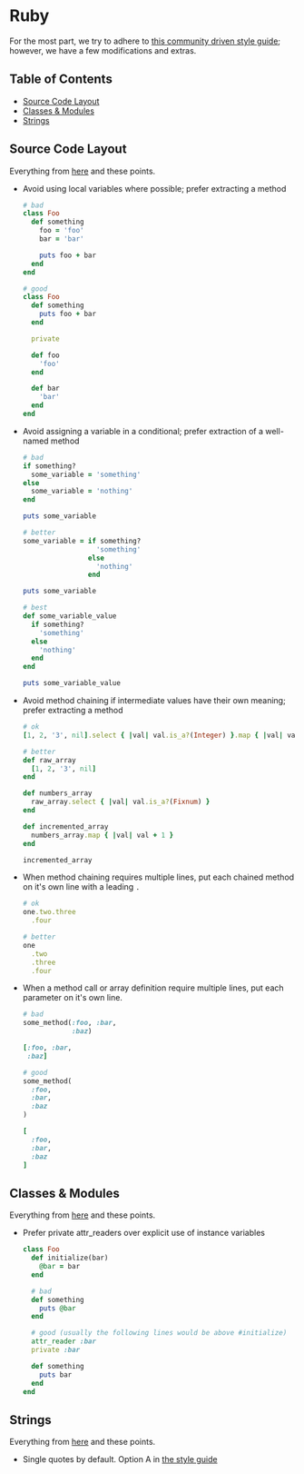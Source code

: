 # Ruby

For the most part, we try to adhere to [this community driven style
guide](https://github.com/bbatsov/ruby-style-guide); however, we have a few
modifications and extras.

## Table of Contents

- [Source Code Layout](#source-code-layout)
- [Classes & Modules](#classes--modules)
- [Strings](#strings)

## Source Code Layout

Everything from [here](https://github.com/bbatsov/ruby-style-guide#source-code-layout)
and these points.

- Avoid using local variables where possible; prefer extracting a method

  ```ruby
  # bad
  class Foo
    def something
      foo = 'foo'
      bar = 'bar'

      puts foo + bar
    end
  end

  # good
  class Foo
    def something
      puts foo + bar
    end

    private

    def foo
      'foo'
    end

    def bar
      'bar'
    end
  end
  ```

- Avoid assigning a variable in a conditional;
  prefer extraction of a well-named method

  ```ruby
  # bad
  if something?
    some_variable = 'something'
  else
    some_variable = 'nothing'
  end

  puts some_variable

  # better
  some_variable = if something?
                    'something'
                  else
                    'nothing'
                  end

  puts some_variable

  # best
  def some_variable_value
    if something?
      'something'
    else
      'nothing'
    end
  end

  puts some_variable_value
  ```
- Avoid method chaining if intermediate values have their own meaning; prefer
  extracting a method

  ```ruby
  # ok
  [1, 2, '3', nil].select { |val| val.is_a?(Integer) }.map { |val| val + 1 }

  # better
  def raw_array
    [1, 2, '3', nil]
  end

  def numbers_array
    raw_array.select { |val| val.is_a?(Fixnum) }
  end

  def incremented_array
    numbers_array.map { |val| val + 1 }
  end

  incremented_array
  ```

- When method chaining requires multiple lines, put each chained method on it's
  own line with a leading `.`

  ```ruby
  # ok
  one.two.three
    .four

  # better
  one
    .two
    .three
    .four
  ```

- When a method call or array definition require multiple lines, put each
  parameter on it's own line.

  ```ruby
  # bad
  some_method(:foo, :bar,
              :baz)

  [:foo, :bar,
   :baz]

  # good
  some_method(
    :foo,
    :bar,
    :baz
  )

  [
    :foo,
    :bar,
    :baz
  ]
  ```

## Classes & Modules

Everything from [here](https://github.com/bbatsov/ruby-style-guide#classes--modules)
and these points.

- Prefer private attr_readers over explicit use of instance variables

  ```ruby
  class Foo
    def initialize(bar)
      @bar = bar
    end

    # bad
    def something
      puts @bar
    end

    # good (usually the following lines would be above #initialize)
    attr_reader :bar
    private :bar

    def something
      puts bar
    end
  end
  ```

## Strings

Everything from [here](https://github.com/bbatsov/ruby-style-guide#strings)
and these points.

- Single quotes by default. Option A in [the style
  guide](https://github.com/bbatsov/ruby-style-guide#consistent-string-literals)
